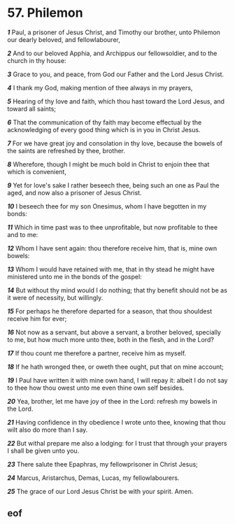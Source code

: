 
# 57. Philemon

***1*** Paul, a prisoner of Jesus Christ, and Timothy our brother, unto Philemon our dearly beloved, and fellowlabourer,

***2*** And to our beloved Apphia, and Archippus our fellowsoldier, and to the church in thy house:

***3*** Grace to you, and peace, from God our Father and the Lord Jesus Christ.

***4*** I thank my God, making mention of thee always in my prayers,

***5*** Hearing of thy love and faith, which thou hast toward the Lord Jesus, and toward all saints;

***6*** That the communication of thy faith may become effectual by the acknowledging of every good thing which is in you in Christ Jesus.

***7*** For we have great joy and consolation in thy love, because the bowels of the saints are refreshed by thee, brother.

***8*** Wherefore, though I might be much bold in Christ to enjoin thee that which is convenient,

***9*** Yet for love's sake I rather beseech thee, being such an one as Paul the aged, and now also a prisoner of Jesus Christ.

***10*** I beseech thee for my son Onesimus, whom I have begotten in my bonds:

***11*** Which in time past was to thee unprofitable, but now profitable to thee and to me:

***12*** Whom I have sent again: thou therefore receive him, that is, mine own bowels:

***13*** Whom I would have retained with me, that in thy stead he might have ministered unto me in the bonds of the gospel:

***14*** But without thy mind would I do nothing; that thy benefit should not be as it were of necessity, but willingly.

***15*** For perhaps he therefore departed for a season, that thou shouldest receive him for ever;

***16*** Not now as a servant, but above a servant, a brother beloved, specially to me, but how much more unto thee, both in the flesh, and in the Lord?

***17*** If thou count me therefore a partner, receive him as myself.

***18*** If he hath wronged thee, or oweth thee ought, put that on mine account;

***19*** I Paul have written it with mine own hand, I will repay it: albeit I do not say to thee how thou owest unto me even thine own self besides.

***20*** Yea, brother, let me have joy of thee in the Lord: refresh my bowels in the Lord.

***21*** Having confidence in thy obedience I wrote unto thee, knowing that thou wilt also do more than I say.

***22*** But withal prepare me also a lodging: for I trust that through your prayers I shall be given unto you.

***23*** There salute thee Epaphras, my fellowprisoner in Christ Jesus;

***24*** Marcus, Aristarchus, Demas, Lucas, my fellowlabourers.

***25*** The grace of our Lord Jesus Christ be with your spirit. Amen.


## eof
